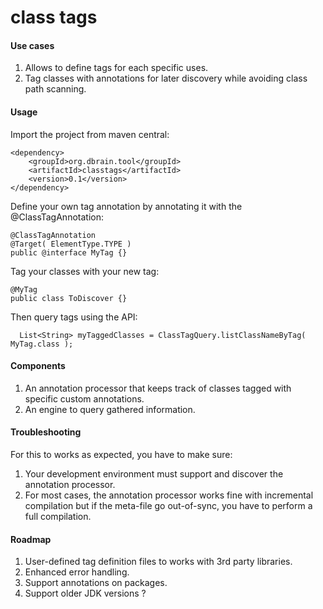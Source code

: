 # class tags

#### Use cases

1. Allows to define tags for each specific uses.
2. Tag classes with annotations for later discovery while avoiding class path scanning.

#### Usage

Import the project from maven central:

```
<dependency>
	<groupId>org.dbrain.tool</groupId>
	<artifactId>classtags</artifactId>
	<version>0.1</version>
</dependency>
```

Define your own tag annotation by annotating it with the @ClassTagAnnotation:
```
@ClassTagAnnotation
@Target( ElementType.TYPE )
public @interface MyTag {}
```

Tag your classes with your new tag:
```
@MyTag
public class ToDiscover {}
```

Then query tags using the API:
```
  List<String> myTaggedClasses = ClassTagQuery.listClassNameByTag( MyTag.class );
```

#### Components

1. An annotation processor that keeps track of classes tagged with specific custom annotations.
2. An engine to query gathered information.

#### Troubleshooting

For this to works as expected, you have to make sure:

1. Your development environment must support and discover the annotation processor.
2. For most cases, the annotation processor works fine with incremental compilation but if the meta-file go out-of-sync, you have to perform a full compilation.

#### Roadmap 

1. User-defined tag definition files to works with 3rd party libraries.
2. Enhanced error handling.
3. Support annotations on packages.
4. Support older JDK versions ?
